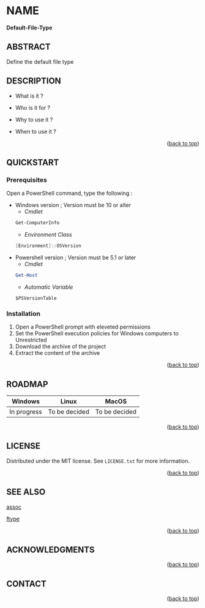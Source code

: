 <!-- Back to top link -->
<a name="readme-top"></a>

<!-- NAME -->
# NAME
**Default-File-Type**

<!-- ABSTRACT -->
## ABSTRACT 
Define the default file type

<!-- ABOUT THE PROJECT -->
## DESCRIPTION

* What is it ?
     
    
* Who is it for ?
 
    
 * Why to use it ? 
     
    
 * When to use it ?
    
 <p align="right">(<a href="#readme-top">back to top</a>)</p>
 
<!-- Getting Started -->
## QUICKSTART

### Prerequisites
Open a PowerShell command, type the following :

* Windows version ; Version must be 10 or alter
    * _Cmdlet_
    ```powershell
    Get-ComputerInfo
    ```
    * _Environment Class_
    ```powershell
    [Environment]::OSVersion
    ```
* Powershell version ; Version must be 5.1 or later
    * _Cmdlet_
    ```powershell
    Get-Host
    ```
    * _Automatic Variable_
    ```powershll
    $PSVersionTable
    ```
### Installation

1. Open a PowerShell prompt with eleveted permissions
2. Set the PowerShell execution policies for Windows computers to Unrestricted
3. Download the archive of the project
4. Extract the content of the archive


 <p align="right">(<a href="#readme-top">back to top</a>)</p>

<!-- ROADMAP -->
## ROADMAP

| Windows | Linux | MacOS|
| :----: | :---: | :--: |
| In progress | To be decided | To be decided |

 
   

<p align="right">(<a href="#readme-top">back to top</a>)</p>


<!-- LICENSE -->
## LICENSE

Distributed under the MIT license. See `LICENSE.txt` for more information.

<p align="right">(<a href="#readme-top">back to top</a>)</p>

<!-- ACKNOWLEDGMENTS -->
## SEE ALSO
[assoc](https://learn.microsoft.com/en-us/windows-server/administration/windows-commands/assoc)
 
[ftype](https://learn.microsoft.com/en-us/windows-server/administration/windows-commands/ftype?source=recommendations) 

<p align="right">(<a href="#readme-top">back to top</a>)</p>

<!-- ACKNOWLEDGMENTS -->
## ACKNOWLEDGMENTS
 

<p align="right">(<a href="#readme-top">back to top</a>)</p>

<!-- CONTACT -->
## CONTACT

 
<p align="right">(<a href="#readme-top">back to top</a>)</p>
